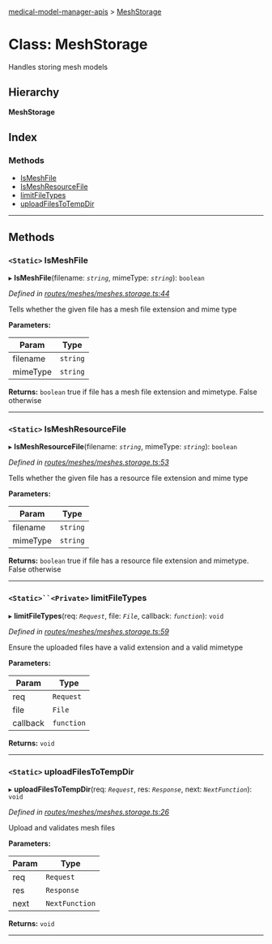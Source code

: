 [medical-model-manager-apis](../README.md) > [MeshStorage](../classes/meshstorage.md)

# Class: MeshStorage

Handles storing mesh models

## Hierarchy

**MeshStorage**

## Index

### Methods

* [IsMeshFile](meshstorage.md#ismeshfile)
* [IsMeshResourceFile](meshstorage.md#ismeshresourcefile)
* [limitFileTypes](meshstorage.md#limitfiletypes)
* [uploadFilesToTempDir](meshstorage.md#uploadfilestotempdir)

---

## Methods

<a id="ismeshfile"></a>

### `<Static>` IsMeshFile

▸ **IsMeshFile**(filename: *`string`*, mimeType: *`string`*): `boolean`

*Defined in [routes/meshes/meshes.storage.ts:44](https://github.com/drryanjames/medical-model-management-apis/blob/8ee5c63/src/routes/meshes/meshes.storage.ts#L44)*

Tells whether the given file has a mesh file extension and mime type

**Parameters:**

| Param | Type |
| ------ | ------ |
| filename | `string` |
| mimeType | `string` |

**Returns:** `boolean`
true if file has a mesh file extension and mimetype. False otherwise

___
<a id="ismeshresourcefile"></a>

### `<Static>` IsMeshResourceFile

▸ **IsMeshResourceFile**(filename: *`string`*, mimeType: *`string`*): `boolean`

*Defined in [routes/meshes/meshes.storage.ts:53](https://github.com/drryanjames/medical-model-management-apis/blob/8ee5c63/src/routes/meshes/meshes.storage.ts#L53)*

Tells whether the given file has a resource file extension and mime type

**Parameters:**

| Param | Type |
| ------ | ------ |
| filename | `string` |
| mimeType | `string` |

**Returns:** `boolean`
true if file has a resource file extension and mimetype. False otherwise

___
<a id="limitfiletypes"></a>

### `<Static>``<Private>` limitFileTypes

▸ **limitFileTypes**(req: *`Request`*, file: *`File`*, callback: *`function`*): `void`

*Defined in [routes/meshes/meshes.storage.ts:59](https://github.com/drryanjames/medical-model-management-apis/blob/8ee5c63/src/routes/meshes/meshes.storage.ts#L59)*

Ensure the uploaded files have a valid extension and a valid mimetype

**Parameters:**

| Param | Type |
| ------ | ------ |
| req | `Request` |
| file | `File` |
| callback | `function` |

**Returns:** `void`

___
<a id="uploadfilestotempdir"></a>

### `<Static>` uploadFilesToTempDir

▸ **uploadFilesToTempDir**(req: *`Request`*, res: *`Response`*, next: *`NextFunction`*): `void`

*Defined in [routes/meshes/meshes.storage.ts:26](https://github.com/drryanjames/medical-model-management-apis/blob/8ee5c63/src/routes/meshes/meshes.storage.ts#L26)*

Upload and validates mesh files

**Parameters:**

| Param | Type |
| ------ | ------ |
| req | `Request` |
| res | `Response` |
| next | `NextFunction` |

**Returns:** `void`

___

